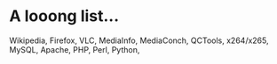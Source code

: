 # A looong list...

Wikipedia, Firefox, 
VLC, MediaInfo, MediaConch, QCTools, 
x264/x265, MySQL, Apache, PHP, Perl, Python, 

